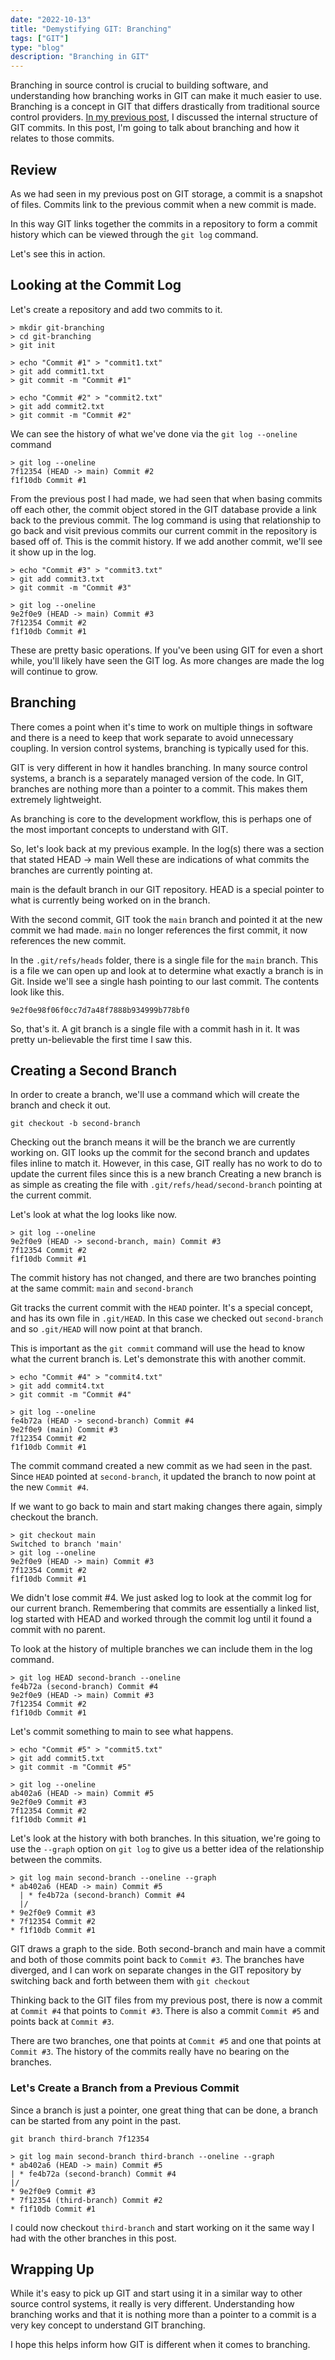 ```yaml
---
date: "2022-10-13"
title: "Demystifying GIT: Branching"
tags: ["GIT"]
type: "blog"
description: "Branching in GIT"
---
```


Branching in source control is crucial to building software, and understanding how branching works in GIT can make it much easier to use.
Branching is a concept in GIT that differs drastically from traditional source control providers.
[In my previous post](./2022-10-07-how-does-git-store-files), I discussed the internal structure of GIT commits.
In this post, I'm going to talk about branching and how it relates to those commits.

## Review

As we had seen in my previous post on GIT storage, a commit is a snapshot of files.
Commits link to the previous commit when a new commit is made.

In this way GIT links together the commits in a repository to form a commit history which can be viewed through the
`git log` command.

Let's see this in action.

## Looking at the Commit Log

Let's create a repository and add two commits to it.

```
> mkdir git-branching
> cd git-branching
> git init

> echo "Commit #1" > "commit1.txt"
> git add commit1.txt
> git commit -m "Commit #1"

> echo "Commit #2" > "commit2.txt"
> git add commit2.txt
> git commit -m "Commit #2"
```

We can see the history of what we've done via the `git log --oneline` command

```
> git log --oneline
7f12354 (HEAD -> main) Commit #2
f1f10db Commit #1
```

From the previous post I had made, we had seen that when basing commits off each other, the commit object stored in the GIT database provide a link back to the previous commit.
The log command is using that relationship to go back and visit previous commits our current commit in the repository is based off of.
This is the commit history.
If we add another commit, we'll see it show up in the log.

```
> echo "Commit #3" > "commit3.txt"
> git add commit3.txt
> git commit -m "Commit #3"

> git log --oneline
9e2f0e9 (HEAD -> main) Commit #3
7f12354 Commit #2
f1f10db Commit #1
```

These are pretty basic operations.
If you've been using GIT for even a short while, you'll likely have seen the GIT log.
As more changes are made the log will continue to grow.

## Branching

There comes a point when it's time to work on multiple things in software and there is a need to keep that work separate to avoid unnecessary coupling.
In version control systems, branching is typically used for this.

GIT is very different in how it handles branching.
In many source control systems, a branch is a separately managed version of the code.
In GIT, branches are nothing more than a pointer to a commit.
This makes them extremely lightweight.

As branching is core to the development workflow, this is perhaps one of the most important concepts to understand with GIT.

So, let's look back at my previous example.
In the log(s) there was a section that stated HEAD -> main
Well these are indications of what commits the branches are currently pointing at.

main is the default branch in our GIT repository.
HEAD is a special pointer to what is currently being worked on in the branch.

With the second commit, GIT took the `main` branch and pointed it at the new commit we had made.
`main` no longer references the first commit, it now references the new commit.

In the `.git/refs/heads` folder, there is a single file for the `main` branch.
This is a file we can open up and look at to determine what exactly a branch is in Git.
Inside we'll see a single hash pointing to our last commit.
The contents look like this.

```
9e2f0e98f06f0cc7d7a48f7888b934999b778bf0
```

So, that's it.
A git branch is a single file with a commit hash in it.
It was pretty un-believable the first time I saw this.

## Creating a Second Branch

In order to create a branch, we'll use a command which will create the branch and check it out.

```
git checkout -b second-branch
```

Checking out the branch means it will be the branch we are currently working on.
GIT looks up the commit for the second branch and updates files inline to match it.
However, in this case, GIT really has no work to do to update the current files since this is a new branch
Creating a new branch is as simple as creating the file with `.git/refs/head/second-branch` pointing at the current commit.

Let's look at what the log looks like now.

```
> git log --oneline
9e2f0e9 (HEAD -> second-branch, main) Commit #3
7f12354 Commit #2
f1f10db Commit #1
```

The commit history has not changed, and there are two branches pointing at the same commit: `main` and `second-branch`

Git tracks the current commit with the `HEAD` pointer.
It's a special concept, and has its own file in `.git/HEAD`.
In this case we checked out `second-branch` and so `.git/HEAD` will now point at that branch.

This is important as the `git commit` command will use the head to know what the current branch is.
Let's demonstrate this with another commit.

```
> echo "Commit #4" > "commit4.txt"
> git add commit4.txt
> git commit -m "Commit #4"

> git log --oneline
fe4b72a (HEAD -> second-branch) Commit #4
9e2f0e9 (main) Commit #3
7f12354 Commit #2
f1f10db Commit #1

```

The commit command created a new commit as we had seen in the past.
Since `HEAD` pointed at `second-branch`, it updated the branch to now point at the new `Commit #4`.

If we want to go back to main and start making changes there again, simply checkout the branch.

```
> git checkout main
Switched to branch 'main'
> git log --oneline
9e2f0e9 (HEAD -> main) Commit #3
7f12354 Commit #2
f1f10db Commit #1
```

We didn't lose commit #4.
We just asked log to look at the commit log for our current branch.
Remembering that commits are essentially a linked list, log started with HEAD and worked through the commit log until it found a commit with no parent.

To look at the history of multiple branches we can include them in the log command.

```
> git log HEAD second-branch --oneline
fe4b72a (second-branch) Commit #4
9e2f0e9 (HEAD -> main) Commit #3
7f12354 Commit #2
f1f10db Commit #1
```

Let's commit something to main to see what happens.

```
> echo "Commit #5" > "commit5.txt"
> git add commit5.txt
> git commit -m "Commit #5"

> git log --oneline
ab402a6 (HEAD -> main) Commit #5
9e2f0e9 Commit #3
7f12354 Commit #2
f1f10db Commit #1
```

Let's look at the history with both branches.
In this situation, we're going to use the `--graph` option on `git log` to give us a better idea of the relationship between the commits.

```
> git log main second-branch --oneline --graph
* ab402a6 (HEAD -> main) Commit #5
  | * fe4b72a (second-branch) Commit #4
  |/
* 9e2f0e9 Commit #3
* 7f12354 Commit #2
* f1f10db Commit #1
```

GIT draws a graph to the side.
Both second-branch and main have a commit and both of those commits point back to `Commit #3`.
The branches have diverged, and I can work on separate changes in the GIT repository by switching back and forth between them with `git checkout`

Thinking back to the GIT files from my previous post, there is now a commit at `Commit #4` that points to `Commit #3`.
There is also a commit `Commit #5` and points back at `Commit #3`.

There are two branches, one that points at `Commit #5` and one that points at `Commit #3`.
The history of the commits really have no bearing on the branches.

### Let's Create a Branch from a Previous Commit

Since a branch is just a pointer, one great thing that can be done, a branch can be started from any point in the past.

```
git branch third-branch 7f12354

> git log main second-branch third-branch --oneline --graph
* ab402a6 (HEAD -> main) Commit #5
| * fe4b72a (second-branch) Commit #4
|/
* 9e2f0e9 Commit #3
* 7f12354 (third-branch) Commit #2
* f1f10db Commit #1
```

I could now checkout `third-branch` and start working on it the same way I had with the other branches in this post.

## Wrapping Up

While it's easy to pick up GIT and start using it in a similar way to other source control systems, it really is very different.
Understanding how branching works and that it is nothing more than a pointer to a commit is a very key concept to understand GIT branching.

I hope this helps inform how GIT is different when it comes to branching.
